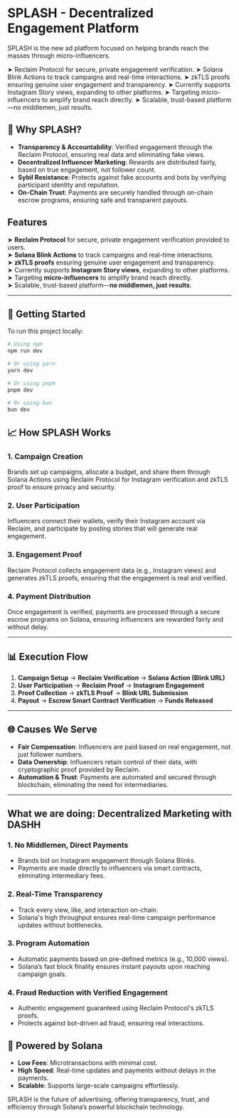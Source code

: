 # SPLASH - Decentralized Engagement Platform

SPLASH is the new ad platform focused on helping brands reach the masses through micro-influencers. 


➤ Reclaim Protocol for secure, private engagement verification.
➤ Solana Blink Actions to track campaigns and real-time interactions.
➤ zkTLS proofs ensuring genuine user engagement and transparency.
➤ Currently supports Instagram Story views, expanding to other platforms.
➤ Targeting micro-influencers to amplify brand reach directly.
➤ Scalable, trust-based platform—no middlemen, just results.

## 🌟 Why SPLASH?

- **Transparency & Accountability**: Verified engagement through the Reclaim Protocol, ensuring real data and eliminating fake views.
- **Decentralized Influencer Marketing**: Rewards are distributed fairly, based on true engagement, not follower count.
- **Sybil Resistance**: Protects against fake accounts and bots by verifying participant identity and reputation.
- **On-Chain Trust**: Payments are securely handled through on-chain escrow programs, ensuring safe and transparent payouts.

## Features

➤ **Reclaim Protocol** for secure, private engagement verification provided to users.  
➤ **Solana Blink Actions** to track campaigns and real-time interactions.  
➤ **zkTLS proofs** ensuring genuine user engagement and transparency.  
➤ Currently supports **Instagram Story views**, expanding to other platforms.  
➤ Targeting **micro-influencers** to amplify brand reach directly.  
➤ Scalable, trust-based platform—**no middlemen, just results**.


---

## 🚀 Getting Started

To run this project locally:

```bash
# Using npm
npm run dev

# Or using yarn
yarn dev

# Or using pnpm
pnpm dev

# Or using bun
bun dev
```

## 📈 How SPLASH Works

### 1. **Campaign Creation**
Brands set up campaigns, allocate a budget, and share them through Solana Actions using Reclaim Protocol for Instagram verification and zkTLS proof to ensure privacy and security.

### 2. **User Participation**
Influencers connect their wallets, verify their Instagram account via Reclaim, and participate by posting stories that will generate real engagement.

### 3. **Engagement Proof**
Reclaim Protocol collects engagement data (e.g., Instagram views) and generates zkTLS proofs, ensuring that the engagement is real and verified.

### 4. **Payment Distribution**
Once engagement is verified, payments are processed through a secure escrow programs on Solana, ensuring influencers are rewarded fairly and without delay.

---


## 📊 Execution Flow

1. **Campaign Setup** → **Reclaim Verification** → **Solana Action (Blink URL)**
2. **User Participation** → **Reclaim Proof** → **Instagram Engagement**
3. **Proof Collection** → **zkTLS Proof** → **Blink URL Submission**
4. **Payout** → **Escrow Smart Contract Verification** → **Funds Released**

---

## 🌐 Causes We Serve

- **Fair Compensation**: Influencers are paid based on real engagement, not just follower numbers.
- **Data Ownership**: Influencers retain control of their data, with cryptographic proof provided by Reclaim.
- **Automation & Trust**: Payments are automated and secured through blockchain, eliminating the need for intermediaries.

---

## What we are doing: Decentralized Marketing with DASHH

### 1. **No Middlemen, Direct Payments**
- Brands bid on Instagram engagement through Solana Blinks.
- Payments are made directly to influencers via smart contracts, eliminating intermediary fees.

### 2. **Real-Time Transparency**
- Track every view, like, and interaction on-chain.
- Solana's high throughput ensures real-time campaign performance updates without bottlenecks.

### 3. **Program Automation**
- Automatic payments based on pre-defined metrics (e.g., 10,000 views).
- Solana’s fast block finality ensures instant payouts upon reaching campaign goals.

### 4. **Fraud Reduction with Verified Engagement**
- Authentic engagement guaranteed using Reclaim Protocol's zkTLS proofs.
- Protects against bot-driven ad fraud, ensuring real interactions.

## 🔗 Powered by Solana
- **Low Fees**: Microtransactions with minimal cost.
- **High Speed**: Real-time updates and payments without delays in the payments.
- **Scalable**: Supports large-scale campaigns effortlessly.

SPLASH is the future of advertising, offering transparency, trust, and efficiency through Solana’s powerful blockchain technology.
